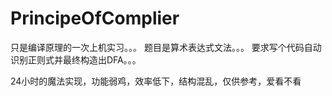 # PrincipeOfComplier

只是编译原理的一次上机实习。。。
题目是算术表达式文法。。。
要求写个代码自动识别正则式并最终构造出DFA。。。

24小时的魔法实现，功能弱鸡，效率低下，结构混乱，仅供参考，爱看不看

